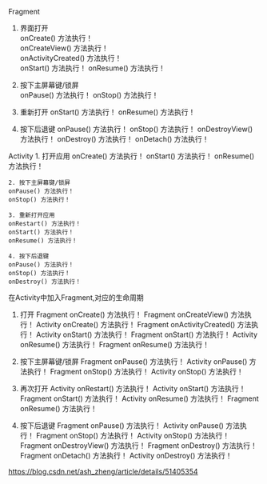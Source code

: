Fragment                                      

1. 界面打开                 
    onCreate() 方法执行！                
    onCreateView() 方法执行！             
    onActivityCreated() 方法执行！   
    onStart() 方法执行！
    onResume() 方法执行！

2. 按下主屏幕键/锁屏        
    onPause() 方法执行！
    onStop() 方法执行！

3. 重新打开
    onStart() 方法执行！
    onResume() 方法执行！

4. 按下后退键
    onPause() 方法执行！
    onStop() 方法执行！
    onDestroyView() 方法执行！
    onDestroy() 方法执行！
    onDetach() 方法执行！

Activity
    1. 打开应用
    onCreate() 方法执行！
    onStart() 方法执行！
    onResume() 方法执行！

    2. 按下主屏幕键/锁屏
    onPause() 方法执行！
    onStop() 方法执行！

    3. 重新打开应用
    onRestart() 方法执行！
    onStart() 方法执行！
    onResume() 方法执行！

    4. 按下后退键
    onPause() 方法执行！ 
    onStop() 方法执行！  
    onDestroy() 方法执行！

在Activity中加入Fragment,对应的生命周期
1. 打开
Fragment onCreate() 方法执行！
Fragment onCreateView() 方法执行！
Activity onCreate() 方法执行！
Fragment onActivityCreated() 方法执行！
Activity onStart() 方法执行！
Fragment onStart() 方法执行！
Activity onResume() 方法执行！
Fragment onResume() 方法执行！

2. 按下主屏幕键/锁屏
Fragment onPause() 方法执行！
Activity onPause() 方法执行！
Fragment onStop() 方法执行！
Activity onStop() 方法执行！

3. 再次打开
Activity onRestart() 方法执行！
Activity onStart() 方法执行！
Fragment onStart() 方法执行！
Activity onResume() 方法执行！
Fragment onResume() 方法执行！

4. 按下后退键
Fragment onPause() 方法执行！
Activity onPause() 方法执行！
Fragment onStop() 方法执行！
Activity onStop() 方法执行！
Fragment onDestroyView() 方法执行！
Fragment onDestroy() 方法执行！
Fragment onDetach() 方法执行！
Activity onDestroy() 方法执行！

https://blog.csdn.net/ash_zheng/article/details/51405354
